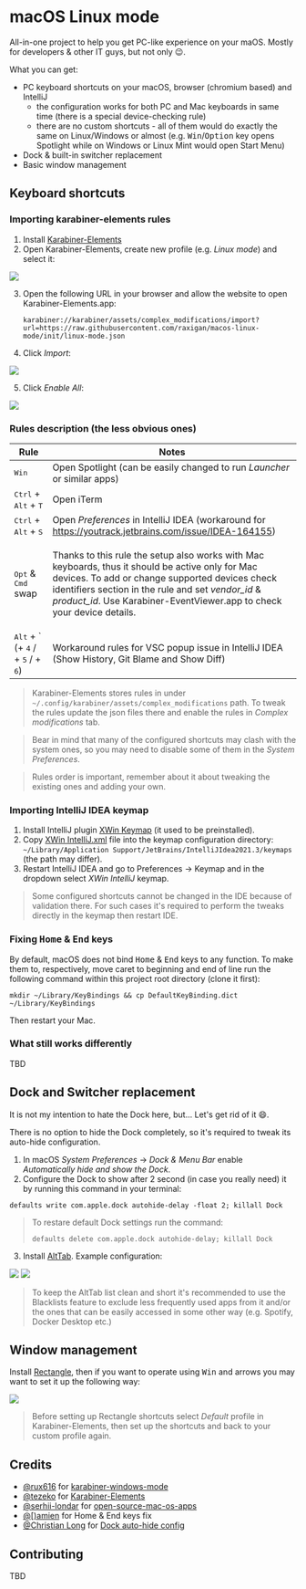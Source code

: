 # macOS Linux mode

All-in-one project to help you get PC-like experience on your maOS. Mostly for developers & other IT guys, but not only
😉.

What you can get:
- PC keyboard shortcuts on your macOS, browser (chromium based) and IntelliJ
    - the configuration works for both PC and Mac keyboards in same time (there is a special device-checking rule)
    - there are no custom shortcuts - all of them would do exactly the same on Linux/Windows or almost (e.g. <kbd>
      Win</kbd>/<kbd>Option</kbd> key opens Spotlight while on Windows or Linux Mint would open Start Menu)
- Dock & built-in switcher replacement
- Basic window management

## Keyboard shortcuts

### Importing karabiner-elements rules

1. Install [Karabiner-Elements](https://karabiner-elements.pqrs.org/)
2. Open Karabiner-Elements, create new profile (e.g. _Linux mode_) and select it:
<img src="./resources/karabiner-new-profile.png"/>

3. Open the following URL in your browser and allow the website to open Karabiner-Elements.app:

     ```
     karabiner://karabiner/assets/complex_modifications/import?url=https://raw.githubusercontent.com/raxigan/macos-linux-mode/init/linux-mode.json
     ```

4. Click _Import_:
<img src="./resources/karabiner-import.png"/>

5. Click _Enable All_:
<img src="./resources/karabiner-enable-all.png"/>

### Rules description (the less obvious ones)

| Rule   <img width=200/>                                                                        | Notes                                                                                                                                                                                                                                                                                       |
|--------------------------------------------------------------------------------|---------------------------------------------------------------------------------------------------------------------------------------------------------------------------------------------------------------------------------------------------------------------------------------------|
| <kbd>Win</kbd>                                                                 | Open Spotlight (can be easily changed to run _Launcher_ or similar apps)                                                                                                                                                                                                                    |
| <span><kbd>Ctrl</kbd> + <kbd>Alt</kbd> + <kbd>T</kbd></span>                                | Open iTerm                                                                                                                                                                                                                                                                                  |
| <kbd>Ctrl</kbd> + <kbd>Alt</kbd> + <kbd>S</kbd>                                | Open _Preferences_ in IntelliJ IDEA (workaround for https://youtrack.jetbrains.com/issue/IDEA-164155)                                                                                                                                                                                       |
| <kbd>Opt</kbd> & <kbd>Cmd</kbd> swap                                           | <p>Thanks to this rule the setup also works with Mac keyboards, thus it should be active only for Mac devices. To add or change supported devices check identifiers section in the rule and set _vendor_id_ & _product_id_. Use Karabiner-EventViewer.app to check your device details.</p> |
| <kbd>Alt</kbd> + ` (+ <kbd>4</kbd> / + <kbd>5</kbd> / +  <kbd>6</kbd>) | Workaround rules for VSC popup issue in IntelliJ IDEA (Show History, Git Blame and Show Diff)                                                                                                                                                                                               |

>Karabiner-Elements stores rules in under `~/.config/karabiner/assets/complex_modifications` path. To tweak
> the rules update the json files there and enable the rules in _Complex modifications_ tab.

>Bear in mind that many of the configured shortcuts may clash with the system ones, so you may need to disable some of them in the _System Preferences_.

>Rules order is important, remember about it about tweaking the existing ones and adding your own. 
### Importing IntelliJ IDEA keymap

1. Install IntelliJ plugin [XWin Keymap](https://plugins.jetbrains.com/plugin/13094-xwin-keymap) (it used to be preinstalled).
2. Copy [XWin IntelliJ.xml](https://github.com/raxigan/macos-linux-mode/blob/init/XWin%20IntelliJ.xml) file into the keymap configuration directory: `~/Library/Application Support/JetBrains/IntelliJIdea2021.3/keymaps` (the path may differ).
3. Restart IntelliJ IDEA and go to Preferences → Keymap and in the dropdown select *XWin IntelliJ* keymap.

> Some configured shortcuts cannot be changed in the IDE because of validation there. For such cases
> it's required to perform the tweaks directly in the keymap then restart IDE.

### Fixing <kbd>Home</kbd> & <kbd>End</kbd> keys

By default, macOS does not bind <kbd>Home</kbd> & <kbd>End</kbd> keys to any function. 
To make them to, respectively, move caret to beginning and end of line run the following command within
this project root directory (clone it first): 
```
mkdir ~/Library/KeyBindings && cp DefaultKeyBinding.dict ~/Library/KeyBindings
```

Then restart your Mac.

### What still works differently

TBD

## Dock and Switcher replacement

It is not my intention to hate the Dock here, but... Let's get rid of it 😄.

There is no option to hide the Dock completely, so it's required to tweak its auto-hide configuration.

1. In macOS _System Preferences_ → _Dock & Menu Bar_ enable _Automatically hide and show the Dock_.
2. Configure the Dock to show after 2 second (in case you really need) it by running this command in your terminal:
```
defaults write com.apple.dock autohide-delay -float 2; killall Dock
```

> To restare default Dock settings run the command:
> ```
> defaults delete com.apple.dock autohide-delay; killall Dock
>```

3. Install [AltTab](https://alt-tab-macos.netlify.app/). Example configuration:

<img src="./resources/alttab_controls.png"/>
<img src="./resources/alttab_appearance.png"/>

> To keep the AltTab list clean and short it's recommended to use
> the Blacklists feature to exclude less frequently used apps from it and/or
> the ones that can be easily accessed in some other way (e.g. Spotify, Docker Desktop etc.)

## Window management

Install [Rectangle](https://rectangleapp.com/), then if you want to operate using <kbd>Win</kbd> and arrows you may want to set it up the following way: 

<img src="./resources/rectangle_settings.png"/>

> Before setting up Rectangle shortcuts select _Default_ profile in Karabiner-Elements, then set up the shortcuts
> and back to your custom profile again.

## Credits
- [@rux616](https://github.com/rux616) for [karabiner-windows-mode](https://github.com/rux616/karabiner-windows-mode)
- [@tezeko](https://github.com/tekezo) for [Karabiner-Elements](https://github.com/pqrs-org/Karabiner-Elements)
- [@serhii-londar](https://github.com/serhii-londar) for [open-source-mac-os-apps](https://github.com/serhii-londar/open-source-mac-os-apps)
- [@\[)amien](https://damieng.com/blog/2015/04/24/make-home-end-keys-behave-like-windows-on-mac-os-x/) for Home & End keys fix
- [@Christian Long](https://apple.stackexchange.com/users/41838/christian-long) for [Dock auto-hide config](https://apple.stackexchange.com/a/82084)

## Contributing
TBD